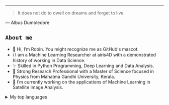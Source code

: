 


<!---
<picture>
  <source media="(prefers-color-scheme: dark)" srcset="https://user-images.githubusercontent.com/25423296/163456776-7f95b81a-f1ed-45f7-b7ab-8fa810d529fa.png">
  <source media="(prefers-color-scheme: light)" srcset="https://user-images.githubusercontent.com/25423296/163456779-a8556205-d0a5-45e2-ac17-42d089e3c3f8.png">
  <img alt="Shows an illustrated sun in light mode and a moon with stars in dark mode." src="https://user-images.githubusercontent.com/25423296/163456779-a8556205-d0a5-45e2-ac17-42d089e3c3f8.png">
</picture>
--->
---
> It does not do to dwell on dreams and forget to live.

— Albus Dumbledore

## `About me`

- 👋 Hi, I’m Robin. You might recognize me as GitHub's mascot.
- ℹ️ I am a Machine Learning Researcher at airis4D with a demonstrated history of working in Data Science. 
- ✨ Skilled in Python Programming, Deep Learning and Data Analysis. 
- 👀 Strong Research Professional with a Master of Science focused in Physics from Mahatma Gandhi University, Kerala.
- 🌱 I’m currently working on the applications of Machine Learning in Satellite Image Analysis.

<details>
<summary>My top languages</summary>

| Rank | Languages |
|-----:|-----------|
|     1| Python    |
|     2| C++       |
|     3| SQL       |
|     4| Julia     |
  
</details>
  

<!---
robinjacobroy/robinjacobroy is a ✨ special ✨ repository because its `README.md` (this file) appears on your GitHub profile.
You can click the Preview link to take a look at your changes.
--->
